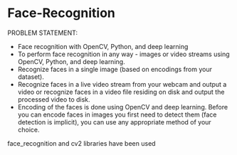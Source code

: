 # Face-Recognition

PROBLEM STATEMENT:
- Face recognition with OpenCV, Python, and deep learning
- To perform face recognition in any way - images or video streams using OpenCV, Python, and deep learning.
- Recognize faces in a single image (based on encodings from your dataset).
- Recognize faces in a live video stream from your webcam and output a video or recognize faces in a video file residing on disk and output the processed video to disk.
- Encoding of the faces is done using OpenCV and deep learning. Before you can encode faces in images you first need to detect them (face detection is implicit), you can use any appropriate method of your choice. 


face_recognition and cv2 libraries have been used 

